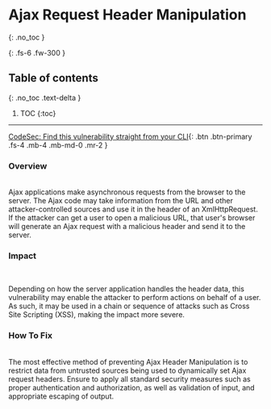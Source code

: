 # Ajax Request Header Manipulation 
{: .no_toc }

{: .fs-6 .fw-300 }

## Table of contents
{: .no_toc .text-delta }

1. TOC
{:toc}

---
[CodeSec: Find this vulnerability straight from your CLI](https://www.contrastsecurity.com/developer/codesec/){: .btn .btn-primary .fs-4 .mb-4 .mb-md-0 .mr-2 }

### Overview 
<br/>
Ajax applications make asynchronous requests from the browser to the server. The Ajax code may take information from the URL and other attacker-controlled sources and use it in the header of an XmlHttpRequest. If the attacker can get a user to open a malicious URL, that user's browser will generate an Ajax request with a malicious header and send it to the server.


### Impact 
<br/>

Depending on how the server application handles the header data, this vulnerability may enable the attacker to perform actions on behalf of a user. As such, it may be used in a chain or sequence of attacks such as Cross Site Scripting (XSS), making the impact more severe.


### How To Fix 
<br/>
The most effective method of preventing Ajax Header Manipulation is to restrict data from untrusted sources being used to dynamically set Ajax request headers. Ensure to apply all standard security measures such as proper authentication and authorization, as well as validation of input, and appropriate escaping of output.